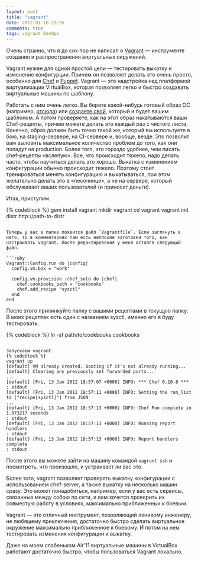 ```yaml
---
layout: post
title: "vagrant"
date: 2012-01-10 23:55
comments: true
tags: vagrant DevOps
---
```


Очень странно, что я до сих пор не написал о [Vagrant](http://vagrantup.com/) — инструменте создания и распространения
виртуальных окружений.

Vagrant нужен для одной простой цели — тестировать выкатку и изменение конфигурции. Причем он позволяет делать это очень
просто, особенно для [Chef](http://wiki.opscode.com/display/chef/Home) и [Puppet](http://www.puppetlabs.com/puppet).
Vagrant — это надстройка над платформой виртуализации VirtualBox, которая позволяет легко и быстро создавать
виртуальные машины по шаблону.

Работать с ним очень легко. Вы берете какой-нибудь готовый образ ОС (например, [отсюда](http://www.vagrantbox.es/)) или
[создаете свой](http://vagrantup.com/docs/base_boxes.html), который и будет вашим шаблоном. А потом проверяете, как на
этот образ накатываются ваши Chef-рецепты, причем можете делать это каждый раз с чистого листа. Конечно, образ должен
быть точно такой же, который вы используете в бою, на staging-сервере, на CI-сервере и, вообще, везде. Это позволит вам
выловить максимальное количество проблем до того, как они попадут на production.
Более того, это гораздо удобнее, чем писать chef-рецепты «вслепую». Все, что происходит тяжело, надо делать часто, чтобы
научиться делать это хорошо. Выкатка с изменением конфигурации обычно происходит тяжело. Поэтому стоит тренироваться
менять конфигурацию и выкатываться, при этом желательно делать это в «песочнице», а не на сервере, который обслуживает
ваших пользователей (и приносит деньги).

<!--more-->

Итак, приступим.

{% codeblock %}
gem install vagrant
mkdir vagrant
cd vagrant
vagrant init distr http://path-to-distr
```

Теперь у вас в папке появится файл `Vagrantfile`. Если заглянуть в него, то в комментариях там есть неплохие заготовки того, как
настраивать vagrant. После редактирования у меня остался следующий файл.

```ruby
Vagrant::Config.run do |config|
  config.vm.box = "work"

  config.vm.provision :chef_solo do |chef|
    chef.cookbooks_path = "cookbooks"
    chef.add_recipe "sysctl"
  end
end
```

После этого прилинкуйте папку с вашими рецептами в текущую папку. В моих рецептах есть один с названием sysctl, именно
его я буду тестировать.

{% codeblock %}
ln -sf path/to/cookbooks cookbooks
```

Запускаем vagrant.
{% codeblock %}
vagrant up
[default] VM already created. Booting if it's not already running...
[default] Clearing any previously set forwarded ports...
...
[default] [Fri, 13 Jan 2012 18:57:07 +0000] INFO: *** Chef 0.10.8 ***
: stdout
[default] [Fri, 13 Jan 2012 18:57:11 +0000] INFO: Setting the run_list to ["recipe[sysctl]"] from JSON
...
[default] [Fri, 13 Jan 2012 18:57:13 +0000] INFO: Chef Run complete in 1.973217 seconds
: stdout
[default] [Fri, 13 Jan 2012 18:57:13 +0000] INFO: Running report handlers
: stdout
[default] [Fri, 13 Jan 2012 18:57:13 +0000] INFO: Report handlers complete
: stdout
```

После этого вы можете зайти на машину командой `vagrant ssh` и посмотреть, что произошло, и устраивает ли вас это.

Более того, vagrant позволяет проверять выкатку конфигурации с использованием chef-server, а также выкатку на несколько
машин сразу. Это может понадобиться, например, если у вас есть сервисы, связанные между собою по сети, и вам хочется проверить их
совместую работу в условиях, максимально приближенных к боевым.

Vagrant — это отличный инструмент, позволяющий ленивому инженеру, не любящему приключения, достаточно быстро сделать
виртуальное окружение максимально приближенное к боевому. И потом на нем тестировать изменения конфигурации и выкатку.

Даже на моем слабеньком Air'11 виртуальные машины в VirtualBox работают достаточно быстро, чтобы пользоваться Vagrant
локально.
